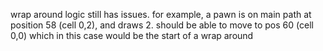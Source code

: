 wrap around logic still has issues.  for example, a pawn is on main path at position 58 (cell 0,2), and draws 2.  should be able to move to pos 60 (cell 0,0) which in this case would be the start of a wrap around
